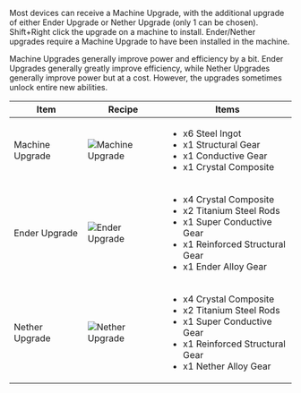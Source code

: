 Most devices can receive a Machine Upgrade, with the additional upgrade of either Ender Upgrade or Nether Upgrade (only 1 can be chosen). Shift+Right click the upgrade on a machine to install. Ender/Nether upgrades require a Machine Upgrade to have been installed in the machine.

Machine Upgrades generally improve power and efficiency by a bit. Ender Upgrades generally greatly improve efficiency, while Nether Upgrades generally improve power but at a cost. However, the upgrades sometimes unlock entire new abilities.


| Item | Recipe | Items |
|------|--------|-------|
| Machine Upgrade | ![Machine Upgrade](https://cdn.discordapp.com/attachments/739536694398812230/879189829634637844/machine_upgrade.png) | <ul><li>x6 Steel Ingot</li><li>x1 Structural Gear</li><li>x1 Conductive Gear</li><li>x1 Crystal Composite</li></ul> |
| Ender Upgrade | ![Ender Upgrade](https://cdn.discordapp.com/attachments/739536694398812230/879189868998189116/ender_upgrade.png) | <ul><li>x4 Crystal Composite</li><li>x2 Titanium Steel Rods</li><li>x1 Super Conductive Gear</li><li>x1 Reinforced Structural Gear</li><li>x1 Ender Alloy Gear</li></ul> |
| Nether Upgrade | ![Nether Upgrade](https://cdn.discordapp.com/attachments/739536694398812230/879189892243005560/nether_upgrade.png) | <ul><li>x4 Crystal Composite</li><li>x2 Titanium Steel Rods</li><li>x1 Super Conductive Gear</li><li>x1 Reinforced Structural Gear</li><li>x1 Nether Alloy Gear</li></ul> |